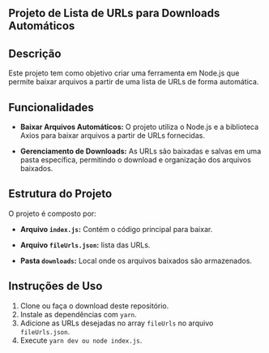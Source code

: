## Projeto de Lista de URLs para Downloads Automáticos

## Descrição

Este projeto tem como objetivo criar uma ferramenta em Node.js que permite baixar arquivos a partir de uma lista de URLs de forma automática.

## Funcionalidades

- **Baixar Arquivos Automáticos:** O projeto utiliza o Node.js e a biblioteca Axios para baixar arquivos a partir de URLs fornecidas.

- **Gerenciamento de Downloads:** As URLs são baixadas e salvas em uma pasta específica, permitindo o download e organização dos arquivos baixados.

## Estrutura do Projeto

O projeto é composto por:

- **Arquivo `index.js`:** Contém o código principal para baixar.

- **Arquivo `fileUrls.json`:**  lista das URLs.

- **Pasta `downloads`:** Local onde os arquivos baixados são armazenados.

## Instruções de Uso

1. Clone ou faça o download deste repositório.
2. Instale as dependências com `yarn`.
3. Adicione as URLs desejadas no array `fileUrls` no arquivo `fileUrls.json`.
4. Execute `yarn dev ou node index.js`.